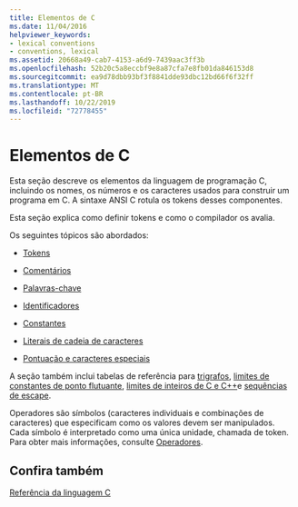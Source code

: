 ```yaml
---
title: Elementos de C
ms.date: 11/04/2016
helpviewer_keywords:
- lexical conventions
- conventions, lexical
ms.assetid: 20668a49-cab7-4153-a6d9-7439aac3ff3b
ms.openlocfilehash: 52b20c5a8eccbf9e8a87cfa7e8fb01da846153d8
ms.sourcegitcommit: ea9d78dbb93bf3f8841dde93dbc12bd66f6f32ff
ms.translationtype: MT
ms.contentlocale: pt-BR
ms.lasthandoff: 10/22/2019
ms.locfileid: "72778455"
---
```

# <a name="elements-of-c"></a>Elementos de C

Esta seção descreve os elementos da linguagem de programação C, incluindo os nomes, os números e os caracteres usados para construir um programa em C. A sintaxe ANSI C rotula os tokens desses componentes.

Esta seção explica como definir tokens e como o compilador os avalia.

Os seguintes tópicos são abordados:

- [Tokens](../c-language/c-tokens.md)

- [Comentários](../c-language/c-comments.md)

- [Palavras-chave](../c-language/c-keywords.md)

- [Identificadores](../c-language/c-identifiers.md)

- [Constantes](../c-language/c-constants.md)

- [Literais de cadeia de caracteres](../c-language/c-string-literals.md)

- [Pontuação e caracteres especiais](../c-language/punctuation-and-special-characters.md)

A seção também inclui tabelas de referência para [trigrafos](../c-language/trigraphs.md), [limites de constantes de ponto flutuante](../c-language/limits-on-floating-point-constants.md), [limites de inteiros de C e C++](../c-language/cpp-integer-limits.md)e [sequências de escape](../c-language/escape-sequences.md).

Operadores são símbolos (caracteres individuais e combinações de caracteres) que especificam como os valores devem ser manipulados. Cada símbolo é interpretado como uma única unidade, chamada de token. Para obter mais informações, consulte [Operadores](../c-language/c-operators.md).

## <a name="see-also"></a>Confira também

[Referência da linguagem C](../c-language/c-language-reference.md)
